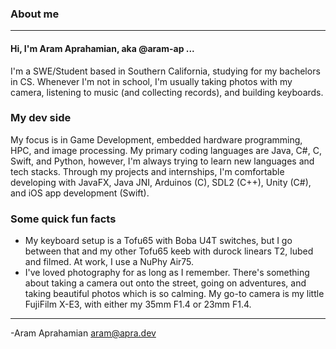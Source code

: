 ### About me

---

#### Hi, I'm Aram Aprahamian, aka @aram-ap ... <br>
I'm a SWE/Student based in Southern California, studying for my bachelors in CS. Whenever I'm not in school, I'm usually taking photos with my camera, listening to music (and collecting records), and building keyboards. <br>

### My dev side
My focus is in Game Development, embedded hardware programming, HPC, and image processing. My primary coding languages are Java, C#, C, Swift, and Python, however, I'm always trying to learn new languages and tech stacks.
Through my projects and internships, I'm comfortable developing with JavaFX, Java JNI, Arduinos (C), SDL2 (C++), Unity (C#), and iOS app development (Swift).

### Some quick fun facts
- My keyboard setup is a Tofu65 with Boba U4T switches, but I go between that and my other Tofu65 keeb with durock linears T2, lubed and filmed. At work, I use a NuPhy Air75.
- I've loved photography for as long as I remember. There's something about taking a camera out onto the street, going on adventures, and taking beautiful photos which is so calming. My go-to camera is my little FujiFilm X-E3, with either my 35mm F1.4 or 23mm F1.4.

---

-Aram Aprahamian
aram@apra.dev
